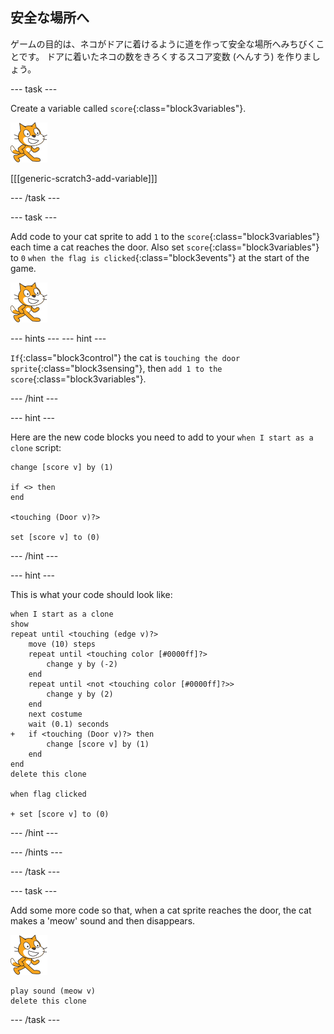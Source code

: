 ## 安全な場所へ

ゲームの目的は、ネコがドアに着けるように道を作って安全な場所へみちびくことです。 ドアに着いたネコの数をきろくするスコア変数 (へんすう) を作りましょう。

\--- task \---

Create a variable called `score`{:class="block3variables"}.

![Cat sprite](images/cat-sprite.png)

[[[generic-scratch3-add-variable]]]

\--- /task \---

\--- task \---

Add code to your cat sprite to add `1` to the `score`{:class="block3variables"} each time a cat reaches the door. Also set `score`{:class="block3variables"} to `0` `when the flag is clicked`{:class="block3events"} at the start of the game.

![Cat sprite](images/cat-sprite.png)

\--- hints \--- \--- hint \---

`If`{:class="block3control"} the cat is `touching the door sprite`{:class="block3sensing"}, then `add 1 to the score`{:class="block3variables"}.

\--- /hint \---

\--- hint \---

Here are the new code blocks you need to add to your `when I start as a clone` script:

```blocks3
change [score v] by (1)

if <> then
end

<touching (Door v)?>

set [score v] to (0)
```

\--- /hint \---

\--- hint \---

This is what your code should look like:

```blocks3
when I start as a clone
show
repeat until <touching (edge v)?>
    move (10) steps
    repeat until <touching color [#0000ff]?>
        change y by (-2)
    end
    repeat until <not <touching color [#0000ff]?>>
        change y by (2)
    end
    next costume
    wait (0.1) seconds
+   if <touching (Door v)?> then
        change [score v] by (1)
    end
end
delete this clone

when flag clicked

+ set [score v] to (0)
```

\--- /hint \---

\--- /hints \---

\--- /task \---

\--- task \---

Add some more code so that, when a cat sprite reaches the door, the cat makes a 'meow' sound and then disappears.

![Cat sprite](images/cat-sprite.png)

```blocks3
play sound (meow v)
delete this clone
```

\--- /task \---